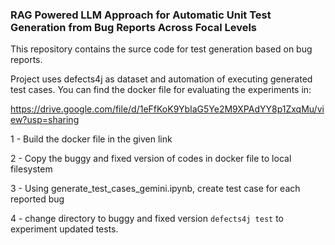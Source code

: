 ### RAG Powered LLM Approach for Automatic Unit Test Generation from Bug Reports Across Focal Levels

This repository contains the surce code for test generation based on bug reports.

Project uses defects4j as dataset and automation of executing generated test cases. You can find the docker file for evaluating the experiments in:


https://drive.google.com/file/d/1eFfKoK9YbIaG5Ye2M9XPAdYY8p1ZxqMu/view?usp=sharing

1 - Build the docker file in the given link

2 - Copy the buggy and fixed version of codes in docker file to local filesystem

3 - Using generate_test_cases_gemini.ipynb, create test case for each reported bug

4 - change directory to buggy and fixed version ```defects4j test``` to experiment updated tests.
